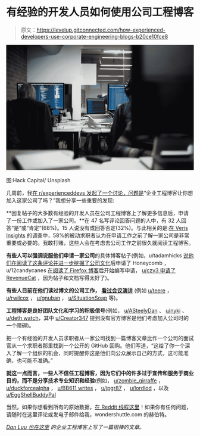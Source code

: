 # 有经验的开发人员如何使用公司工程博客

> 原文：<https://levelup.gitconnected.com/how-experienced-developers-use-corporate-engineering-blogs-b20ce10fce8>

![](img/e2b18fe99504508f1c3de714cc010c3d.png)

图:Hack Capital/ Unsplash

几周前，我[在 r/experienceddevs 发起了一个讨论，问题是](https://www.reddit.com/r/ExperiencedDevs/comments/wwikby/has_a_corporate_engineering_blog_made_you_want_to/)“企业工程博客让你想加入这家公司了吗？”我想分享一些重要的发现:

**回复帖子的大多数有经验的开发人员在公司工程博客上了解更多信息后，申请了一份工作或加入了一家公司。**在 47 名写评论回答问题的人中，有 32 人回答“是”或“肯定”(68%)。15 人说没有或回答否定(32%)。与此相关的是:[在 Veris Insights](https://view.publitas.com/ivy-research-council/strategies-for-engaging-passive-candidates-presentation-deck/page/8?fbclid=IwAR0V7o3BsrlmiOgsMo4spie7nQF2MQ_9XWF97iwRZhREnqAdvP5XSqccktQ) 的调查中，58%的被动求职者认为在申请工作之前了解一家公司是非常重要或必要的。我敢打赌，这些人会在考虑去公司工作之前很久就阅读工程博客。

**有些人可以强调说服他们申请一家公司**的具体博客帖子(例如，u/tadamhicks [说他们在](https://www.reddit.com/r/ExperiencedDevs/comments/wwikby/has_a_corporate_engineering_blog_made_you_want_to/ilo2p8y/)[阅读了这条评论并进一步挖掘了公司文化](https://twitter.com/lizthegrey/status/1402698826641657857)后申请了 Honeycomb ，u/12candycanes [在阅读了 Firefox 博客](https://www.reddit.com/r/ExperiencedDevs/comments/wwikby/has_a_corporate_engineering_blog_made_you_want_to/ilowvpe/)后开始编写申请， [u/czv3 申请了 RevenueCat](https://www.reddit.com/r/ExperiencedDevs/comments/wwikby/has_a_corporate_engineering_blog_made_you_want_to/ilm8rjr/) ，因为帖子和文档写得太好了)。

**有些人目前在他们读过博文的公司工作，** [**看过会议演讲**](https://herbertlui.net/conference-talk-blog-post-transcribe/) (例如 [u/teere](https://www.reddit.com/r/ExperiencedDevs/comments/wwikby/has_a_corporate_engineering_blog_made_you_want_to/) ， [u/rwilcox](https://www.reddit.com/r/ExperiencedDevs/comments/wwikby/has_a_corporate_engineering_blog_made_you_want_to/ill8em8/) ， [u/gnuban](https://www.reddit.com/r/ExperiencedDevs/comments/wwikby/comment/illgwfx/?utm_source=share&utm_medium=web2x&context=3) ， [u/SituationSoap](https://www.reddit.com/r/ExperiencedDevs/comments/wwikby/comment/illpjyd/?utm_source=share&utm_medium=web2x&context=3) 等)。

**工程博客是良好团队文化和学习的积极信号**(例如， [u/ASteelyDan](https://www.reddit.com/r/ExperiencedDevs/comments/wwikby/comment/illd1vz/) 、 [u/nyki](https://www.reddit.com/r/ExperiencedDevs/comments/wwikby/has_a_corporate_engineering_blog_made_you_want_to/ilmnolk/) 、[u/deth watch](https://www.reddit.com/r/ExperiencedDevs/comments/wwikby/has_a_corporate_engineering_blog_made_you_want_to/illov0m/)，其中 [u/Creator347](https://www.reddit.com/r/ExperiencedDevs/comments/wwikby/comment/ilo734f/) 提到没有官方博客是他们考虑加入公司时的一个障碍)。

把一个有经验的开发人员求职者从一家公司找到一篇博客文章比作一个公司的面试官从一个求职者那里找到一个公开的 GitHub 回购。他们写道，“这给了你一个深入了解一个组织的机会，同时提醒你这是他们向公众展示自己的方式，这可能准确，也可能不准确。”

**就这一点而言，一些人不信任工程博客，因为它们中的许多过于宣传和服务于商业目的，而不是分享技术专业知识和经验**(例如， [u/zombie_girraffe](https://www.reddit.com/r/ExperiencedDevs/comments/wwikby/has_a_corporate_engineering_blog_made_you_want_to/illfstw/) ， [u/duckforcealpha](https://www.reddit.com/r/ExperiencedDevs/comments/wwikby/has_a_corporate_engineering_blog_made_you_want_to/illccvz/) ， [u/BB611 writes](https://www.reddit.com/r/ExperiencedDevs/comments/wwikby/has_a_corporate_engineering_blog_made_you_want_to/ilmlbie/) ， [u/jpgr87](https://www.reddit.com/r/ExperiencedDevs/comments/wwikby/has_a_corporate_engineering_blog_made_you_want_to/ilofxhs/) ， [u/lordlod](https://www.reddit.com/r/ExperiencedDevs/comments/wwikby/has_a_corporate_engineering_blog_made_you_want_to/ilq27we/) ，以及 [u/EggShellBuddyPal](https://www.reddit.com/r/ExperiencedDevs/comments/wwikby/has_a_corporate_engineering_blog_made_you_want_to/ilni7gz/)

当然，如果你想看到所有的原始数据，[在 Reddit 线程这里](https://www.reddit.com/r/ExperiencedDevs/comments/wwikby/has_a_corporate_engineering_blog_made_you_want_to/)！如果你有任何问题，请随时在这里评论或发电子邮件给我，wondershuttle.com 的赫伯特。

[*Dan Luu 也在这里*](https://danluu.com/corp-eng-blogs/) *的企业工程博客上写了一篇很棒的文章。*
